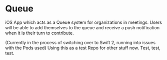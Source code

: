 # Queue
iOS App which acts as a Queue system for organizations in meetings. Users will be able to add themselves to the queue and receive a push notification when it is their turn to contribute.

(Currently in the process of switching over to Swift 2, running into issues with the Pods used) Using this as a test Repo for other stuff now. Test, test, test.

